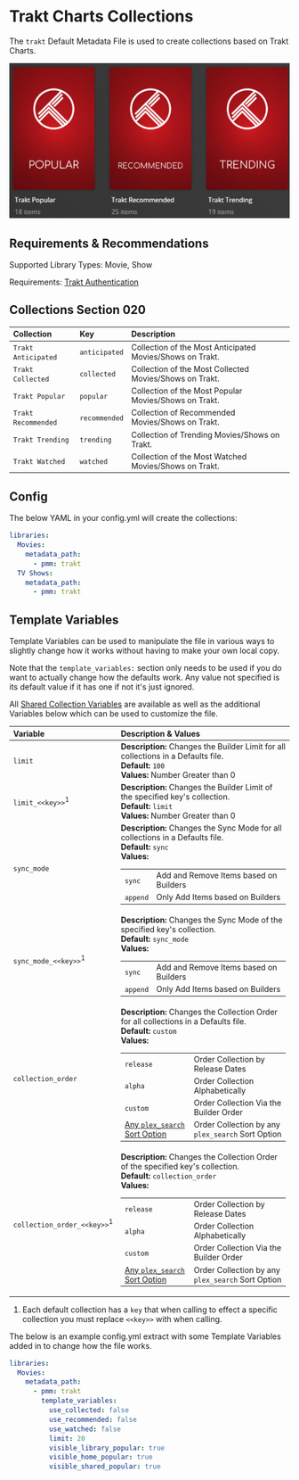 # Trakt Charts Collections

The `trakt` Default Metadata File is used to create collections based on Trakt Charts.

![](../images/trakt.png)

## Requirements & Recommendations

Supported Library Types: Movie, Show

Requirements: [Trakt Authentication](../../config/trakt.md)

## Collections Section 020

| Collection          | Key           | Description                                                |
|:--------------------|:--------------|:-----------------------------------------------------------|
| `Trakt Anticipated` | `anticipated` | Collection of the Most Anticipated Movies/Shows on Trakt.  |
| `Trakt Collected`   | `collected`   | Collection of the Most Collected Movies/Shows on Trakt.    |
| `Trakt Popular`     | `popular`     | Collection of the Most Popular Movies/Shows on Trakt.      |
| `Trakt Recommended` | `recommended` | Collection of Recommended Movies/Shows on Trakt.           |
| `Trakt Trending`    | `trending`    | Collection of Trending Movies/Shows on Trakt.              |
| `Trakt Watched`     | `watched`     | Collection of the Most Watched Movies/Shows on Trakt.      |

## Config

The below YAML in your config.yml will create the collections:

```yaml
libraries:
  Movies:
    metadata_path:
      - pmm: trakt
  TV Shows:
    metadata_path:
      - pmm: trakt
```

## Template Variables

Template Variables can be used to manipulate the file in various ways to slightly change how it works without having to make your own local copy.

Note that the `template_variables:` section only needs to be used if you do want to actually change how the defaults work. Any value not specified is its default value if it has one if not it's just ignored.

All [Shared Collection Variables](../collection_variables.md) are available as well as the additional Variables below which can be used to customize the file.

| Variable                               | Description & Values                                                                                                                                                                                                                                                                                                                                                                                                                                                                                                                  |
|:---------------------------------------|:--------------------------------------------------------------------------------------------------------------------------------------------------------------------------------------------------------------------------------------------------------------------------------------------------------------------------------------------------------------------------------------------------------------------------------------------------------------------------------------------------------------------------------------|
| `limit`                                | **Description:** Changes the Builder Limit for all collections in a Defaults file.<br>**Default:** `100`<br>**Values:** Number Greater than 0                                                                                                                                                                                                                                                                                                                                                                                         |
| `limit_<<key>>`<sup>1</sup>            | **Description:** Changes the Builder Limit of the specified key's collection.<br>**Default:** `limit`<br>**Values:** Number Greater than 0                                                                                                                                                                                                                                                                                                                                                                                            |
| `sync_mode`                            | **Description:** Changes the Sync Mode for all collections in a Defaults file.<br>**Default:** `sync`<br>**Values:**<table class="clearTable"><tr><td>`sync`</td><td>Add and Remove Items based on Builders</td></tr><tr><td>`append`</td><td>Only Add Items based on Builders</td></tr></table>                                                                                                                                                                                                                                      |
| `sync_mode_<<key>>`<sup>1</sup>        | **Description:** Changes the Sync Mode of the specified key's collection.<br>**Default:** `sync_mode`<br>**Values:**<table class="clearTable"><tr><td>`sync`</td><td>Add and Remove Items based on Builders</td></tr><tr><td>`append`</td><td>Only Add Items based on Builders</td></tr></table>                                                                                                                                                                                                                                      |
| `collection_order`                     | **Description:** Changes the Collection Order for all collections in a Defaults file.<br>**Default:** `custom`<br>**Values:**<table class="clearTable"><tr><td>`release`</td><td>Order Collection by Release Dates</td></tr><tr><td>`alpha`</td><td>Order Collection Alphabetically</td></tr><tr><td>`custom`</td><td>Order Collection Via the Builder Order</td></tr><tr><td>[Any `plex_search` Sort Option](../../builders/plex.md#sort-options)</td><td>Order Collection by any `plex_search` Sort Option</td></tr></table>        |
| `collection_order_<<key>>`<sup>1</sup> | **Description:** Changes the Collection Order of the specified key's collection.<br>**Default:** `collection_order`<br>**Values:**<table class="clearTable"><tr><td>`release`</td><td>Order Collection by Release Dates</td></tr><tr><td>`alpha`</td><td>Order Collection Alphabetically</td></tr><tr><td>`custom`</td><td>Order Collection Via the Builder Order</td></tr><tr><td>[Any `plex_search` Sort Option](../../builders/plex.md#sort-options)</td><td>Order Collection by any `plex_search` Sort Option</td></tr></table>   |

1. Each default collection has a `key` that when calling to effect a specific collection you must replace `<<key>>` with when calling.

The below is an example config.yml extract with some Template Variables added in to change how the file works.

```yaml
libraries:
  Movies:
    metadata_path:
      - pmm: trakt
        template_variables:
          use_collected: false
          use_recommended: false
          use_watched: false
          limit: 20
          visible_library_popular: true
          visible_home_popular: true
          visible_shared_popular: true
```